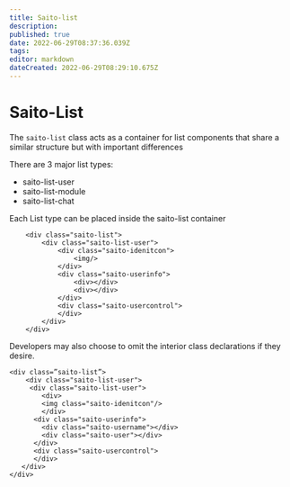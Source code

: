 ```yaml
---
title: Saito-list
description: 
published: true
date: 2022-06-29T08:37:36.039Z
tags: 
editor: markdown
dateCreated: 2022-06-29T08:29:10.675Z
---
```


# Saito-List

The ```saito-list``` class acts as a container for list components that share a similar structure but with important differences

There are 3 major list types:
- saito-list-user
- saito-list-module
- saito-list-chat



Each List type can be placed inside the saito-list container 
````
    <div class="saito-list">
        <div class="saito-list-user">
            <div class="saito-idenitcon">
                <img/>
            </div>
            <div class="saito-userinfo">
                <div></div>
                <div></div>
            </div>
            <div class="saito-usercontrol">
            </div>
        </div>
    </div>
````


Developers may also choose to omit the interior class declarations if they desire.
````
<div class=”saito-list”>
	<div class="saito-list-user">
     <div class="saito-list-user">
        <div>
        <img class="saito-idenitcon"/>
        </div>
      <div class="saito-userinfo">
        <div class="saito-username"></div>
        <div class="saito-user"></div>
      </div>
      <div class="saito-usercontrol">
      </div>
   </div>
</div>
````